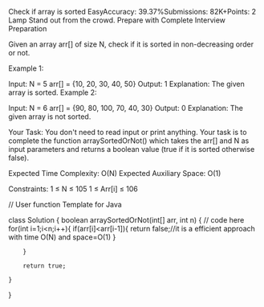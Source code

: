 Check if array is sorted
EasyAccuracy: 39.37%Submissions: 82K+Points: 2
Lamp
Stand out from the crowd. Prepare with Complete Interview Preparation  

Given an array arr[] of size N, check if it is sorted in non-decreasing order or not. 

Example 1:

Input:
N = 5
arr[] = {10, 20, 30, 40, 50}
Output: 1
Explanation: The given array is sorted.
Example 2:

Input:
N = 6
arr[] = {90, 80, 100, 70, 40, 30}
Output: 0
Explanation: The given array is not sorted.

Your Task:
You don't need to read input or print anything. Your task is to complete the function arraySortedOrNot() which takes the arr[] and N as input parameters and returns a boolean value (true if it is sorted otherwise false).


Expected Time Complexity: O(N)
Expected Auxiliary Space: O(1)


Constraints:
1 ≤ N ≤ 105
1 ≤ Arr[i] ≤ 106







// User function Template for Java

class Solution {
    boolean arraySortedOrNot(int[] arr, int n) {
        // code here
        for(int i=1;i<n;i++){
            if(arr[i]<arr[i-1]){
                return false;//it is a efficient approach with time O(N) and space=O(1)
            }
            
        }
        
        return true;

    }
}


